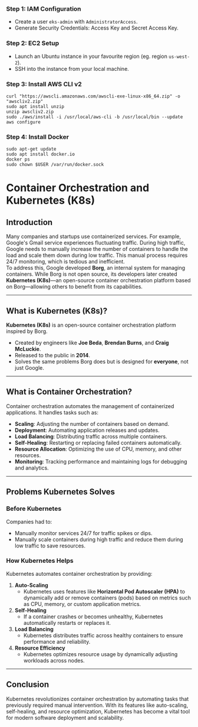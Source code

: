 ### Step 1: IAM Configuration
- Create a user `eks-admin` with `AdministratorAccess`.
- Generate Security Credentials: Access Key and Secret Access Key.

### Step 2: EC2 Setup
- Launch an Ubuntu instance in your favourite region (eg. region `us-west-2`).
- SSH into the instance from your local machine.

### Step 3: Install AWS CLI v2
``` shell
curl "https://awscli.amazonaws.com/awscli-exe-linux-x86_64.zip" -o "awscliv2.zip"
sudo apt install unzip
unzip awscliv2.zip
sudo ./aws/install -i /usr/local/aws-cli -b /usr/local/bin --update
aws configure
```

### Step 4: Install Docker
``` shell
sudo apt-get update
sudo apt install docker.io
docker ps
sudo chown $USER /var/run/docker.sock
```


# Container Orchestration and Kubernetes (K8s)
## Introduction  
Many companies and startups use containerized services. For example, Google's Gmail service experiences fluctuating traffic. During high traffic, Google needs to manually increase the number of containers to handle the load and scale them down during low traffic. This manual process requires 24/7 monitoring, which is tedious and inefficient.  
To address this, Google developed **Borg**, an internal system for managing containers. While Borg is not open source, its developers later created **Kubernetes (K8s)**—an open-source container orchestration platform based on Borg—allowing others to benefit from its capabilities.


---

## What is Kubernetes (K8s)?  
**Kubernetes (K8s)** is an open-source container orchestration platform inspired by Borg.  
- Created by engineers like **Joe Beda**, **Brendan Burns**, and **Craig McLuckie**.  
- Released to the public in **2014**.  
- Solves the same problems Borg does but is designed for **everyone**, not just Google.  

---

## What is Container Orchestration?  
Container orchestration automates the management of containerized applications. It handles tasks such as:  
- **Scaling**: Adjusting the number of containers based on demand.  
- **Deployment**: Automating application releases and updates.  
- **Load Balancing**: Distributing traffic across multiple containers.  
- **Self-Healing**: Restarting or replacing failed containers automatically.  
- **Resource Allocation**: Optimizing the use of CPU, memory, and other resources.  
- **Monitoring**: Tracking performance and maintaining logs for debugging and analytics.  

---

## Problems Kubernetes Solves  

### Before Kubernetes  
Companies had to:  
- Manually monitor services 24/7 for traffic spikes or dips.  
- Manually scale containers during high traffic and reduce them during low traffic to save resources.  

### How Kubernetes Helps  
Kubernetes automates container orchestration by providing:  
1. **Auto-Scaling**  
   - Kubernetes uses features like **Horizontal Pod Autoscaler (HPA)** to dynamically add or remove containers (pods) based on metrics such as CPU, memory, or custom application metrics.  
2. **Self-Healing**  
   - If a container crashes or becomes unhealthy, Kubernetes automatically restarts or replaces it.  
3. **Load Balancing**  
   - Kubernetes distributes traffic across healthy containers to ensure performance and reliability.  
4. **Resource Efficiency**  
   - Kubernetes optimizes resource usage by dynamically adjusting workloads across nodes.  

---

## Conclusion  
Kubernetes revolutionizes container orchestration by automating tasks that previously required manual intervention. With its features like auto-scaling, self-healing, and resource optimization, Kubernetes has become a vital tool for modern software deployment and scalability.
